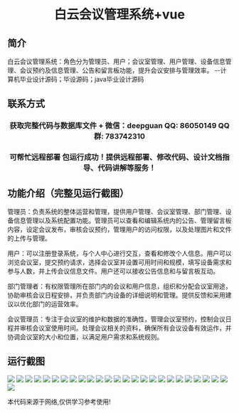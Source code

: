 <p><h1 align="center">白云会议管理系统+vue</h1></p>

## 简介
白云会议管理系统：角色分为管理员、用户；会议室管理、用户管理、设备信息管理、会议预约及信息管理、公告和留言板功能，提升会议安排与管理效率。    --计算机毕业设计源码；毕设源码；java毕业设计源码


## 联系方式
<p><h3 align="center">获取完整代码与数据库文件 + 微信：deepguan QQ: 86050149 QQ群: 783742310</h3></p>
<p><h3 align="center">可帮忙远程部署 包运行成功！提供远程部署、修改代码、设计文档指导、代码讲解等服务！</h3></p>

## 功能介绍（完整见运行截图）
管理员：负责系统的整体运营和管理，提供用户管理、会议室管理、部门管理、设备信息管理以及系统配置功能。管理员可以查看和编辑系统内的公告、管理留言板内容，设定会议发布，审核会议预约，管理用户的访问权限，以及处理图片和文件的上传与管理。  

用户：可以注册登录系统，与个人中心进行交互，查看和修改个人信息。用户可以浏览会议室，提交预约请求，选择会议室并设置可用时间和规模，填写设备需求和参与人数，并上传会议信息文件。用户还可以接收公告信息和与留言板互动。  

部门管理者：有权限管理所在部门内的会议和用户信息，组织和分配会议室用途，协助审核会议日程安排，并负责部门内设备的详细说明和管理。提供反馈和采用建议以优化部门的运营效率。  

会议管理员：专注于会议室的维护和数据的准确性，管理会议室预约，控制会议日程并审核会议室使用时间。处理会议相关的资料，确保所有会议设备有效运作，并协调会议室的大小和位置，以满足用户需求和系统规则。


## 运行截图
![](img/001.jpg)
![](img/002.jpg)
![](img/003.jpg)
![](img/004.jpg)
![](img/005.jpg)
![](img/006.jpg)
![](img/007.jpg)
![](img/008.jpg)
![](img/009.jpg)
![](img/010.jpg)
![](img/011.jpg)
![](img/012.jpg)
![](img/013.jpg)
![](img/014.jpg)
![](img/015.jpg)
![](img/016.jpg)
![](img/017.jpg)
![](img/018.jpg)
![](img/019.jpg)
![](img/020.jpg)
![](img/021.jpg)
![](img/022.jpg)
![](img/023.jpg)
![](img/024.jpg)
![](img/025.jpg)
![](img/026.jpg)

<p>本代码来源于网络,仅供学习参考使用!</p>
